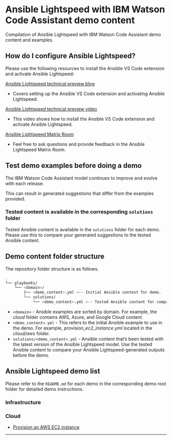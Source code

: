 # Ansible Lightspeed with IBM Watson Code Assistant demo content

Compilation of Ansible Lightspeed with IBM Watson Code Assistant demo content and examples.

## How do I configure Ansible Lightspeed?

Please use the following resources to install the Ansible VS Code extension and activate Ansible Lightspeed:

[Ansible Lightspeed technical preview blog](https://www.ansible.com/blog/welcome-to-the-ansible-lightspeed-technical-preview)

* Covers setting up the Ansible VS Code extension and activating Ansible Lightspeed.

[Ansible Lightspeed technical preview video](https://youtu.be/yfXcGB7l0II)

* This video shows how to install the Ansible VS Code extension and activate Ansible Lightspeed.

[Ansible Lightspeed Matrix Room](https://matrix.to/#/#lightspeed:ansible.com)

* Feel free to ask questions and provide feedback in the Ansible Lightspeed Matrix Room.

## Test demo examples before doing a demo

The IBM Watson Code Assistant model continues to improve and evolve with each release.  

This can result in generated suggestions that differ from the examples provided.

### Tested content is available in the corresponding `solutions` folder

Tested Ansible content is available in the `solutions` folder for each demo. Please use this to compare your generated suggestions to the tested Ansible content.

## Demo content folder structure

The repository folder structure is as follows.

```bash
.
└── playbooks/
    └── <domain>/
        ├── <demo_content>.yml <-- Initial Ansible content for demo.
        └── solutions/
            └── <demo_content>.yml <-- Tested Ansible content for comparison.
```

* `<domain>` - Ansible examples are sorted by domain. For example, the _cloud_ folder contains AWS, Azure, and Google Cloud content.
* `<demo_content>.yml` - This refers to the initial Ansible example to use in the demo. For example, _provision_ec2_instance.yml_ located in the _cloud/aws_ folder.
* `solutions/<demo_content>.yml` - Ansible content that’s been tested with the latest version of the Ansible Lightspeed model. Use the tested Ansible content to compare your Ansible Lightspeed-generated outputs before the demo.

## Ansible Lightspeed demo list

Please refer to the `README.md` for each demo in the corresponding demo root folder for detailed demo instructions.

### Infrastructure

### Cloud

* [Provision an AWS EC2 instance](./playbooks/cloud/aws/README.md)

---
